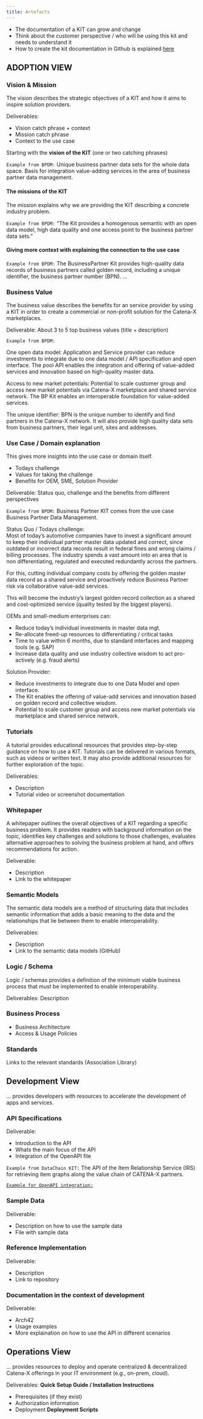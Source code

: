 ```yaml
---
title: Artefacts
---
```


- The documentation of a KIT can grow and change
- Think about the customer perspective / who will be using this kit and needs to understand it
- How to create the kit documentation in Github is explained [here](https://github.com/eclipse-tractusx/eclipse-tractusx.github.io/wiki/How-to-create-a-KIT-website%3F)

## ADOPTION VIEW

### Vision & Mission

The vision describes the strategic objectives of a KIT and how it aims to inspire solution providers.

Deliverables:

- Vision catch phrase + context
- Mission catch phrase
- Context to the use case

Starting with the **vision of the KIT** (one or two catching phrases)

`Example from BPDM:`
Unique business partner data sets for the whole data space. Basis for integration value-adding services in the area of business partner data management.

#### The missions of the KIT

The mission explains why we are providing the KIT describing a concrete industry problem.

`Example from BPDM:` “The Kit provides a homogenous semantic with an open data model, high data quality and one access point to the business partner data sets.”

#### Giving more context with explaining the connection to the use case

`Example from BPDM:`
The BusinessPartner Kit provides high-quality data records of business partners called golden record, including a unique identifier, the business partner number (BPN).
…

### Business Value

The business value describes the benefits for an service provider by using a KIT in order to create a commercial or non-profit solution for the Catena-X marketplaces.

Deliverable:
About 3 to 5 top business values (title + description)

`Example from BPDM:`

One open data model: Application and Service provider can reduce investments to integrate due to one data model / API specification and open interface. The pool API enables the integration and offering of value-added services and innovation based on high-quality master data.

Access to new market potentials: Potential to scale customer group and access new market potentials via Catena-X marketplace and shared service network. The BP Kit enables an interoperable foundation for value-added services.

The unique identifier: BPN is the unique number to identify and find partners in the Catena-X network. It will also provide high quality data sets from business partners, their legal unit, sites and addresses.

### Use Case / Domain explanation

This gives more insights into the use case or domain itself.

- Todays challenge
- Values for taking the challenge
- Benefits for OEM, SME, Solution Provider

Deliverable: Status quo, challenge and the benefits from different perspectives

`Example from BPDM:`
Business Partner KIT comes from the use case Business Partner Data Management.

Status Quo / Todays challenge:  
Most of today’s automotive companies have to invest a significant amount to keep their individual partner master data updated and correct, since outdated or incorrect data records result in federal fines and wrong claims / billing processes. The industry spends a vast amount into an area that is non differentiating, regulated and executed redundantly across the partners.

For this, cutting individual company costs by offering the golden master data record as a shared service and proactively reduce Business Partner risk via collaborative value-add services.

This will become the industry’s largest golden record collection as a shared and cost-optimized service (quality tested by the biggest players).

OEMs and small-medium enterprises can:

- Reduce today’s individual investments in master data mgt.
- Re-allocate freed-up resources to differentiating / critical tasks
- Time to value within 6 months, due to standard interfaces and mapping tools (e.g. SAP)
- Increase data quality and use industry collective wisdom to act pro-actively (e.g. fraud alerts)

Solution Provider:

- Reduce investments to integrate due to one Data Model and open interface.
- The Kit enables the offering of value-add services and innovation based on golden record and collective wisdom.
- Potential to scale customer group and access new market potentials via marketplace and shared service network.

### Tutorials

A tutorial provides educational resources that provides step-by-step guidance on how to use a KIT. Tutorials can be delivered in various formats, such as videos or written text. It may also provide additional resources for further exploration of the topic.

Deliverables:

- Description
- Tutorial video or screenshot documentation

### Whitepaper

A whitepaper outlines the overall objectives of a KIT regarding a specific business problem. It provides readers with background information on the topic, identifies key challenges and solutions to those challenges, evaluates alternative approaches to solving the business problem at hand, and offers recommendations for action.

Deliverable:

- Description
- Link to the whitepaper

### Semantic Models

The semantic data models are a method of structuring data that includes semantic information that adds a basic meaning to the data and the relationships that lie between them to enable interoperability.

Deliverables:

- Description
- Link to the semantic data models (GitHub)

### Logic / Schema

Logic / schemas provides a definition of the minimum viable business process that must be implemented to enable interoperability.

Deliverables: Description

### Business Process

- Business Architecture
- Access & Usage Policies

### Standards

Links to the relevant standards (Association Library)

## Development View

... provides developers with resources to accelerate the development of apps and services.

### API Specifications

Deliverable:

- Introduction to the API
- Whats the main focus of the API
- Integration of the OpenAPI file

`Example from DataChain KIT:` The API of the Item Relationship Service (IRS) for retrieving item graphs along the value chain of CATENA-X partners.

[`Example for OpenAPI integration:`](https://eclipse-tractusx.github.io/docs/kits/Business%20Partner%20Kit/Software%20Development%20View/Pool%20Api/business-partner-data-management-pool)

### Sample Data

Deliverable:

- Description on how to use the sample data
- File with sample data

### Reference Implementation

Deliverable:

- Description
- Link to repository

### Documentation in the context of development

Deliverable:

- Arch42
- Usage examples
- More explaination on how to use the API in different scenarios

## Operations View

... provides resources to deploy and operate centralized & decentralized Catena-X offerings in your IT environment (e.g., on-prem, cloud).

Deliverables:
**Quick Setup Guide / Installation Instructions**

- Prerequisites (if they exist)
- Authorization information
- Deployment
  **Deployment Scripts**

